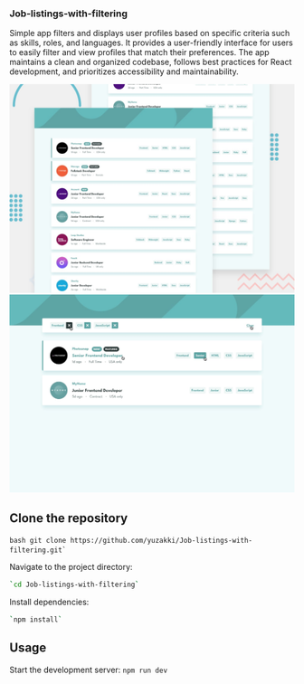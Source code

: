 ### Job-listings-with-filtering

Simple app filters and displays user profiles based on specific criteria such as skills, roles, and languages.
It provides a user-friendly interface for users to easily filter and view profiles that match their preferences.
The app maintains a clean and organized codebase, follows best practices for React development, and prioritizes accessibility and maintainability.

![Screenshot](/public//design/desktop-preview.jpg)
![Screenshot](/public//design/active-states.jpg)

## Clone the repository

``bash
git clone https://github.com/yuzakki/Job-listings-with-filtering.git`
``

Navigate to the project directory:

```bash
`cd Job-listings-with-filtering`
```

Install dependencies:

```bash
`npm install`
```

## Usage

Start the development server:
`npm run dev`
